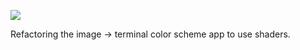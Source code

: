 ![](https://db-feed.s3.amazonaws.com/legacy/Screenshot_from_2019_12_31_16_27_24-1577827774656.png)

Refactoring the image -> terminal color scheme app to use shaders.
